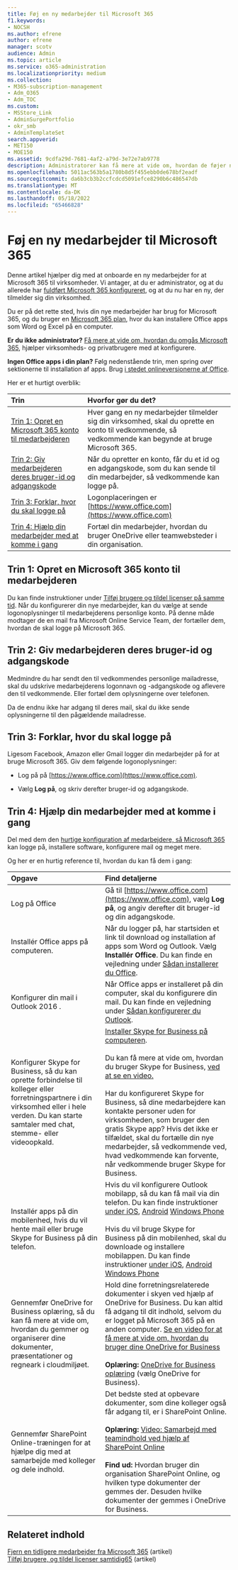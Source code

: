 ```yaml
---
title: Føj en ny medarbejder til Microsoft 365
f1.keywords:
- NOCSH
ms.author: efrene
author: efrene
manager: scotv
audience: Admin
ms.topic: article
ms.service: o365-administration
ms.localizationpriority: medium
ms.collection:
- M365-subscription-management
- Adm_O365
- Adm_TOC
ms.custom:
- MSStore_Link
- AdminSurgePortfolio
- okr_smb
- AdminTemplateSet
search.appverid:
- MET150
- MOE150
ms.assetid: 9cdfa29d-7681-4af2-a79d-3e72e7ab9778
description: Administratorer kan få mere at vide om, hvordan de føjer nye medarbejdere til Microsoft 365 til virksomheder og giver dem adgang til mail, Skype og Office apps.
ms.openlocfilehash: 5011ac563b5a1780b8d5f455ebb0de678bf2eadf
ms.sourcegitcommit: da6b3cb3b2ccfcdcd5091efce8290b6c486547db
ms.translationtype: MT
ms.contentlocale: da-DK
ms.lasthandoff: 05/18/2022
ms.locfileid: "65466828"
---
```

# <a name="add-a-new-employee-to-microsoft-365"></a>Føj en ny medarbejder til Microsoft 365

Denne artikel hjælper dig med at onboarde en ny medarbejder for at Microsoft 365 til virksomheder. Vi antager, at du er administrator, og at du allerede har [fuldført Microsoft 365 konfigureret](../setup/setup.md), og at du nu har en ny, der tilmelder sig din virksomhed.
  
Du er på det rette sted, hvis din nye medarbejder har brug for Microsoft 365, og du bruger en [Microsoft 365 plan](https://products.office.com/business/compare-office-365-for-business-plans), hvor du kan installere Office apps som Word og Excel på en computer. 
  
 **Er du ikke administrator?** [Få mere at vide om, hvordan du omgås Microsoft 365](https://support.microsoft.com/office/396b8d9e-e118-42d0-8a0d-87d1f2f055fb), hjælper virksomheds- og privatbrugere med at konfigurere. 
  
 **Ingen Office apps i din plan?** Følg nedenstående trin, men spring over sektionerne til installation af apps. Brug [i stedet onlineversionerne af Office](https://support.microsoft.com/office/91a4ec74-67fe-4a84-a268-f6bdf3da1804). 
  
Her er et hurtigt overblik: 
  
|**Trin**|**Hvorfor gør du det?**|
|:-----|:-----|
|[Trin 1: Opret en Microsoft 365 konto til medarbejderen](#step-1-create-a-microsoft-365-account-for-the-employee) <br/> |Hver gang en ny medarbejder tilmelder sig din virksomhed, skal du oprette en konto til vedkommende, så vedkommende kan begynde at bruge Microsoft 365.  <br/> |
|[Trin 2: Giv medarbejderen deres bruger-id og adgangskode](#step-2-give-the-employee-their-user-id-and-password) <br/> |Når du opretter en konto, får du et id og en adgangskode, som du kan sende til din medarbejder, så vedkommende kan logge på.  <br/> |
|[Trin 3: Forklar, hvor du skal logge på](#step-3-explain-where-to-sign-in) <br/> |Logonplaceringen er [https://www.office.com](https://www.office.com) <br/> |
|[Trin 4: Hjælp din medarbejder med at komme i gang](#step-4-help-your-employee-get-started) <br/> |Fortæl din medarbejder, hvordan du bruger OneDrive eller teamwebsteder i din organisation.  <br/> |
   
## <a name="step-1-create-a-microsoft-365-account-for-the-employee"></a>Trin 1: Opret en Microsoft 365 konto til medarbejderen


Du kan finde instruktioner under [Tilføj brugere og tildel licenser på samme tid](add-users.md). Når du konfigurerer din nye medarbejder, kan du vælge at sende logonoplysninger til medarbejderens personlige konto. På denne måde modtager de en mail fra Microsoft Online Service Team, der fortæller dem, hvordan de skal logge på Microsoft 365.
  
## <a name="step-2-give-the-employee-their-user-id-and-password"></a>Trin 2: Giv medarbejderen deres bruger-id og adgangskode


Medmindre du har sendt den til vedkommendes personlige mailadresse, skal du udskrive medarbejderens logonnavn og -adgangskode og aflevere den til vedkommende. Eller fortæl dem oplysningerne over telefonen.
  
Da de endnu ikke har adgang til deres mail, skal du ikke sende oplysningerne til den pågældende mailadresse.
  
## <a name="step-3-explain-where-to-sign-in"></a>Trin 3: Forklar, hvor du skal logge på 


Ligesom Facebook, Amazon eller Gmail logger din medarbejder på for at bruge Microsoft 365. Giv dem følgende logonoplysninger:
  
- Log på på [https://www.office.com](https://www.office.com).
    
- Vælg **Log på**, og skriv derefter bruger-id og adgangskode.
    
## <a name="step-4-help-your-employee-get-started"></a>Trin 4: Hjælp din medarbejder med at komme i gang


Del med dem den [hurtige konfiguration af medarbejdere, så Microsoft 365](../setup/employee-quick-setup.md) kan logge på, installere software, konfigurere mail og meget mere. 
  
Og her er en hurtig reference til, hvordan du kan få dem i gang:
  
|**Opgave**|**Find detaljerne**|
|:-----|:-----|
|Log på Office  <br/> |Gå til [https://www.office.com](https://www.office.com), vælg **Log på**, og angiv derefter dit bruger-id og din adgangskode.  <br/> |
|Installér Office apps på computeren.  <br/><br/> |Når du logger på, har startsiden et link til download og installation af apps som Word og Outlook.  Vælg **Installér Office**.         Du kan finde en vejledning under [Sådan installerer du Office](https://support.microsoft.com/office/4414eaaf-0478-48be-9c42-23adc4716658).  <br/> |
|Konfigurer din mail i Outlook 2016 .  <br/> |Når Office apps er installeret på din computer, skal du konfigurere din mail. Du kan finde en vejledning under [Sådan konfigurerer du Outlook](https://support.microsoft.com/office/6e27792a-9267-4aa4-8bb6-c84ef146101b).  <br/> |
|Konfigurer Skype for Business, så du kan oprette forbindelse til kolleger eller forretningspartnere i din virksomhed eller i hele verden. Du kan starte samtaler med chat, stemme- eller videoopkald.  <br/> |[Installer Skype for Business på computeren](https://support.microsoft.com/office/8a0d4da8-9d58-44f9-9759-5c8f340cb3fb).  <br/> <br/>Du kan få mere at vide om, hvordan du bruger Skype for Business, [ved at se en video.](https://support.microsoft.com/office/3a21eca4-434d-41f1-ab06-3d4a268573b7) <br/> <br/>Har du konfigureret Skype for Business, så dine medarbejdere kan kontakte personer uden for virksomheden, som bruger den gratis Skype app? Hvis det ikke er tilfældet, skal du fortælle din nye medarbejder, så vedkommende ved, hvad vedkommende kan forvente, når vedkommende bruger Skype for Business.  <br/> |
|Installér apps på din mobilenhed, hvis du vil hente mail eller bruge Skype for Business på din telefon.  <br/> |Hvis du vil konfigurere Outlook mobilapp, så du kan få mail via din telefon. Du kan finde instruktioner [under iOS](https://support.microsoft.com/office/b2de2161-cc1d-49ef-9ef9-81acd1c8e234), [Android](https://support.microsoft.com/office/886db551-8dfa-4fd5-b835-f8e532091872) [Windows Phone](https://support.microsoft.com/office/181a112a-be92-49ca-ade5-399264b3d417) <br/> <br/>Hvis du vil bruge Skype for Business på din mobilenhed, skal du downloade og installere mobilappen. Du kan finde instruktioner [under iOS](https://support.microsoft.com/office/3239c8a3-cf55-4ff0-a967-5de51911c049#OS_Type=iOS), [Android](https://support.microsoft.com/office/4d1b7dfa-5b0b-4868-bae5-25947fb99e6e#OS_Type=Android) [Windows Phone](https://support.microsoft.com/office/4d1b7dfa-5b0b-4868-bae5-25947fb99e6e#OS_Type=Windows_Phone) <br/> |
|Gennemfør OneDrive for Business oplæring, så du kan få mere at vide om, hvordan du gemmer og organiserer dine dokumenter, præsentationer og regneark i cloudmiljøet.  <br/> |Hold dine forretningsrelaterede dokumenter i skyen ved hjælp af OneDrive for Business. Du kan altid få adgang til dit indhold, selvom du er logget på Microsoft 365 på en anden computer. [Se en video for at få mere at vide om, hvordan du bruger dine OneDrive for Business](https://support.microsoft.com/office/b30da4eb-ddd2-44b6-943b-e6fbfc6b8dde) <br/><br/> **Oplæring:** [OneDrive for Business oplæring](https://support.microsoft.com/office/1f608184-b7e6-43ca-8753-2ff679203132) (vælg OneDrive for Business).  <br/> |
|Gennemfør SharePoint Online-træningen for at hjælpe dig med at samarbejde med kolleger og dele indhold.  <br/> |Det bedste sted at opbevare dokumenter, som dine kolleger også får adgang til, er i SharePoint Online.  <br/> <br/>**Oplæring:** [Video: Samarbejd med teamindhold ved hjælp af SharePoint Online](https://support.microsoft.com/office/c17b6824-cc22-478f-8757-497cc6b57121) <br/><br/> **Find ud:** Hvordan bruger din organisation SharePoint Online, og hvilken type dokumenter der gemmes der. Desuden hvilke dokumenter der gemmes i OneDrive for Business.  <br/> |

## <a name="related-content"></a>Relateret indhold

[Fjern en tidligere medarbejder fra Microsoft 365](remove-former-employee.md) (artikel)\
[Tilføj brugere, og tildel licenser samtidig65](add-users.md) (artikel)